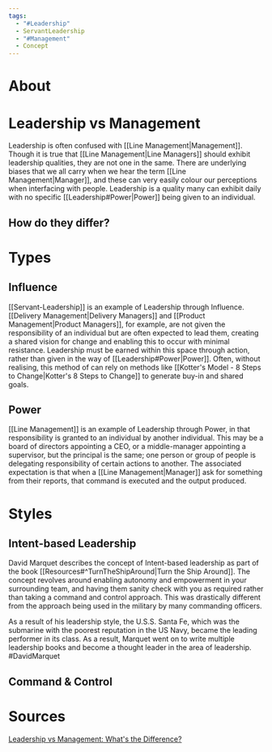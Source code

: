 ```yaml
---
tags:
  - "#Leadership"
  - ServantLeadership
  - "#Management"
  - Concept
---
```

# About

# Leadership vs Management
Leadership is often confused with [[Line Management|Management]]. Though it is true that [[Line Management|Line Managers]] should exhibit leadership qualities, they are not one in the same. There are underlying biases that we all carry when we hear the term [[Line Management|Manager]], and these can very easily colour our perceptions when interfacing with people. Leadership is a quality many can exhibit daily with no specific [[Leadership#Power|Power]] being given to an individual.
## How do they differ?


# Types
## Influence
[[Servant-Leadership]] is an example of Leadership through Influence. [[Delivery Management|Delivery Managers]] and [[Product Management|Product Managers]], for example, are not given the responsibility of an individual but are often expected to lead them, creating a shared vision for change and enabling this to occur with minimal resistance. Leadership must be earned within this space through action, rather than given in the way of [[Leadership#Power|Power]]. Often, without realising, this method of can rely on methods like [[Kotter's Model - 8 Steps to Change|Kotter's 8 Steps to Change]] to generate buy-in and shared goals.
## Power
[[Line Management]] is an example of Leadership through Power, in that responsibility is granted to an individual by another individual. This may be a board of directors appointing a CEO, or a middle-manager appointing a supervisor, but the principal is the same; one person or group of people is delegating responsibility of certain actions to another. The associated expectation is that when a [[Line Management|Manager]] ask for something from their reports, that command is executed and the output produced.

# Styles
## Intent-based Leadership
David Marquet describes the concept of Intent-based leadership as part of the book [[Resources#^TurnTheShipAround|Turn the Ship Around]]. The concept revolves around enabling autonomy and empowerment in your surrounding team, and having them sanity check with you as required rather than taking a command and control approach. This was drastically different from the approach being used in the military by many commanding officers.

As a result of his leadership style, the U.S.S. Santa Fe, which was the submarine with the poorest reputation in the US Navy, became the leading performer in its class. As a result, Marquet went on to write multiple leadership books and become a thought leader in the area of leadership. #DavidMarquet 
## Command & Control

# Sources
[Leadership vs Management: What's the Difference?](https://online.hbs.edu/blog/post/leadership-vs-management)